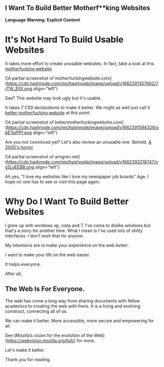 ## I Want To Build Better Motherf**king Websites

**Language Warning: Explicit Content**

# It's Not Hard To Build Usable Websites

It takes more effort to create unusable websites. In fact, take a look at this [motherfucking website](https://motherfuckingwebsite.com/). 

![A partial screenshot of motherfuckingwebsite.com](https://cdn.hashnode.com/res/hashnode/image/upload/v1662391357682/7rTW_ElIX.png align="left")

See? This website may look ugly but it's usable. 

It takes *7 CSS declarations* to make it better. We might as well just call it [better motherfucking website](http://bettermotherfuckingwebsite.com/) at this point.

![A partial screenshot of bettermotherfuckingwebsite.com](https://cdn.hashnode.com/res/hashnode/image/upload/v1662391594329/obE7piPPf.png align="left")

Are you not convinced yet? Let's also review an unusable one. Behold. [A 2000's horror](https://arngren.net/)

![A partial screenshot of arngren.net](https://cdn.hashnode.com/res/hashnode/image/upload/v1662392218747/cs5LyEEBB.png align="left")

Ah yes, "I love my websites like I love my newspaper job boards" Age. I hope no one has to see or visit this page again.

# Why Do I Want To Build Better Websites

I grew up with windows xp, vista and 7. I've come to dislike windows but that's a story for another time. What I mean is I've used lots of shitty interfaces. I don't wish that for anyone. 

My intentions are to make your experience on the web *better*.

I want to make your life on the web easier.

It helps everyone. 

After all,

## The Web Is For Everyone.

The web has come a long way from sharing documents with fellow academics to creating the web with frens. It is a living and evolving construct, connecting all of us. 

We can make it better. More accessible, more secure and empowering for all.

See [Mozilla’s vision for the evolution of the Web] )https://webvision.mozilla.org/full/) for more.

Let's make it better.

Thank you for reading. 